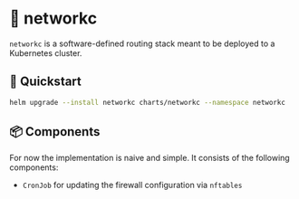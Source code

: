 # 📡 networkc

`networkc` is a software-defined routing stack meant to be deployed to a Kubernetes cluster.

## 🚀 Quickstart

```bash
helm upgrade --install networkc charts/networkc --namespace networkc
```

## 📦 Components

For now the implementation is naive and simple. It consists of the following components:

- `CronJob` for updating the firewall configuration via `nftables`
  <!-- - `CronJob` to update the `isc-dhcp-server` configuration -->
  <!-- - `CronJob` to update the `netplan` configuration -->
